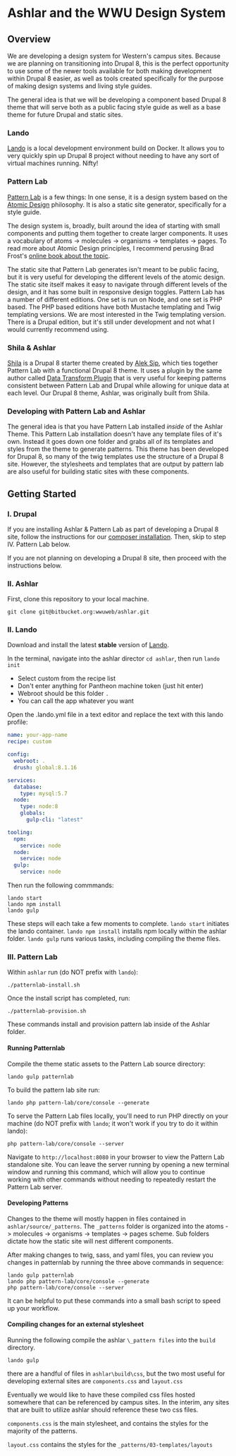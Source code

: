 # Ashlar and the WWU Design System
## Overview
We are developing a design system for Western's campus sites. Because we are planning on transitioning into Drupal 8, this is the perfect opportunity to use some of the newer tools available for both making development within Drupal 8 easier, as well as tools created specifically for the purpose of making design systems and living style guides.

The general idea is that we will be developing a component based Drupal 8 theme that will serve both as a public facing style guide as well as a base theme for future Drupal and static sites.

### Lando
[Lando](https://docs.devwithlando.io/) is a local development environment build on Docker. It allows you to very quickly spin up Drupal 8 project without needing to have any sort of virtual machines running. Nifty!

### Pattern Lab
[Pattern Lab](http://patternlab.io/) is a few things: In one sense, it is a design system based on the [Atomic Design](http://bradfrost.com/blog/post/atomic-web-design/) philosophy. It is also a static site generator, specifically for a style guide.

The design system is, broadly, built around the idea of starting with small components and putting them together to create larger components. It uses a vocabulary of atoms -> molecules -> organisms -> templates -> pages. To read more about Atomic Design principles, I recommend perusing Brad Frost's [online book about the topic](http://atomicdesign.bradfrost.com/).

The static site that Pattern Lab generates isn't meant to be public facing, but it is very useful for developing the different levels of the atomic design. The static site itself makes it easy to navigate through different levels of the design, and it has some built in responsive design toggles. Pattern Lab has a number of different editions. One set is run on Node, and one set is PHP based. The PHP based editions have both Mustache templating and Twig templating versions. We are most interested in the Twig templating version. There is a Drupal edition, but it's still under development and not what I would currently recommend using.

### Shila & Ashlar
[Shila](https://github.com/aleksip/shila-drupal-theme) is a Drupal 8 starter theme created by [Alek Sip](https://www.aleksip.net/projects), which ties together Pattern Lab with a functional Drupal 8 theme. It uses a plugin by the same author called [Data Transform Plugin](https://github.com/aleksip/plugin-data-transform) that is very useful for keeping patterns consistent between Pattern Lab and Drupal while allowing for unique data at each level. Our Drupal 8 theme, Ashlar, was originally built from Shila.

### Developing with Pattern Lab and Ashlar
The general idea is that you have Pattern Lab installed *inside* of the Ashlar Theme. This Pattern Lab installation doesn't have any template files of it's own. Instead it goes down one folder and grabs all of its templates and styles from the theme to generate patterns. This theme has been developed for Drupal 8, so many of the twig templates use the structure of a Drupal 8 site. However, the stylesheets and templates that are output by pattern lab are also useful for building static sites with these components.

## Getting Started

### I. Drupal
If you are installing Ashlar & Pattern Lab as part of developing a Drupal 8 site, follow the instructions for our [composer installation](https://bitbucket.org/wwuweb/wwu_drupal8_composer). Then, skip to step IV. Pattern Lab below.

If you are not planning on developing a Drupal 8 site, then proceed with the instructions below.

### II. Ashlar
First, clone this repository to your local machine.

    git clone git@bitbucket.org:wwuweb/ashlar.git

### II. Lando
Download and install the latest **stable** version of [Lando](https://github.com/lando/lando/releases).

In the terminal, navigate into the ashlar director `cd ashlar`, then run `lando init`

  * Select custom from the recipe list
  * Don't enter anything for Pantheon machine token (just hit enter)
  * Webroot should be this folder `.`
  * You can call the app whatever you want

Open the .lando.yml file in a text editor and replace the text with this lando profile:

```yaml
name: your-app-name
recipe: custom

config:
  webroot: .
  drush: global:8.1.16

services:
  database:
    type: mysql:5.7
  node:
    type: node:8
    globals:
      gulp-cli: "latest"

tooling:
  npm:
    service: node
  node:
    service: node
  gulp:
    service: node
```

Then run the following commmands:

    lando start
    lando npm install
    lando gulp

These steps will each take a few moments to complete. `lando start` initiates the lando container. `lando npm install` installs npm locally within the ashlar folder. `lando gulp` runs various tasks, including compiling the theme files.

### III. Pattern Lab   
Within `ashlar` run (do NOT prefix with `lando`):

    ./patternlab-install.sh

Once the install script has completed, run:

    ./patternlab-provision.sh

These commands install and provision pattern lab inside of the Ashlar folder.

#### Running Patternlab
Compile the theme static assets to the Pattern Lab source directory:

    lando gulp patternlab

To build the pattern lab site run:

    lando php pattern-lab/core/console --generate

To serve the Pattern Lab files locally, you'll need to run PHP directly on your machine (do NOT prefix with `lando`; it won't work if you try to do it within lando):

    php pattern-lab/core/console --server

Navigate to `http://localhost:8080` in your browser to view the Pattern Lab standalone site. You can leave the server running by opening a new terminal window and running this command, which will allow you to continue working with other commands without needing to repeatedly restart the Pattern Lab server.

#### Developing Patterns
Changes to the theme will mostly happen in files contained in `ashlar/source/_patterns`. The `_patterns` folder is organized into the atoms -> molecules -> organisms -> templates -> pages scheme. Sub folders dictate how the static site will nest different components.

After making changes to twig, sass, and yaml files, you can review you changes in patternlab by running the three above commands in sequence:

    lando gulp patternlab
    lando php pattern-lab/core/console --generate
    php pattern-lab/core/console --server

It can be helpful to put these commands into a small bash script to speed up your workflow.

#### Compiling changes for an external stylesheet
Running the following compile the ashlar `\_pattern files` into the `build` directory.

    lando gulp

there are a handful of files in `ashlar\build\css`, but the two most useful for developing external sites are `components.css` and `layout.css`

Eventually we would like to have these compiled css files hosted somewhere that can be referenced by campus sites. In the interim, any sites that are built to utilize ashlar should reference these two css files.

`components.css` is the main stylesheet, and contains the styles for the majority of the patterns.

`layout.css` contains the styles for the `_patterns/03-templates/layouts`
